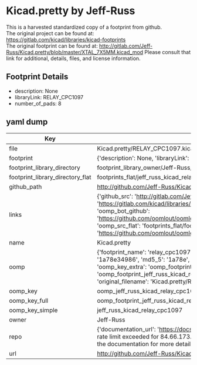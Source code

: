 # Kicad.pretty by Jeff-Russ  
This is a harvested standardized copy of a footprint from github.  
The original project can be found at:  
https://gitlab.com/kicad/libraries/kicad-footprints  
The original footprint can be found at:
http://gitlab.com/Jeff-Russ/Kicad.pretty/blob/master/XTAL_7X5MM.kicad_mod
Please consult that link for additional, details, files, and license information.  
## Footprint Details
* description: None  
* libraryLink: RELAY_CPC1097  
* number_of_pads: 8  
## yaml dump  
| Key | Value |  
| --- | --- |  
| file | Kicad.pretty/RELAY_CPC1097.kicad_mod |  
| footprint | {'description': None, 'libraryLink': 'RELAY_CPC1097', 'number_of_pads': 8} |  
| footprint_library_directory | footprint_library_owner/Jeff-Russ_Kicad.pretty |  
| footprint_library_directory_flat | footprints_flat/jeff_russ_kicad_relay_cpc1097/working |  
| github_path | http://github.com/Jeff-Russ/Kicad.pretty/blob/master/RELAY_CPC1097.kicad_mod |  
| links | {'github_src': 'http://gitlab.com/Jeff-Russ/Kicad.pretty/blob/master/XTAL_7X5MM.kicad_mod', 'github_src_repo': 'https://gitlab.com/kicad/libraries/kicad-footprints', 'oomp_bot': 'footprints/jeff_russ_kicad_relay_cpc1097/working', 'oomp_bot_github': 'https://github.com/oomlout/oomlout_oomp_footprint_bot/tree/main/footprints/jeff_russ_kicad_relay_cpc1097/working', 'oomp_src_flat': 'footprints_flat/footprints_flat/jeff_russ_kicad_relay_cpc1097/working', 'oomp_src_flat_github': 'https://github.com/oomlout/oomlout_oomp_footprint_src/tree/main/footprints_flat/jeff_russ_kicad_relay_cpc1097/working'} |  
| name | Kicad.pretty |  
| oomp | {'footprint_name': 'relay_cpc1097', 'library_name': 'kicad', 'md5': '1a78e3498631fc9f9f9713b0ed276bb3', 'md5_10': '1a78e34986', 'md5_5': '1a78e', 'md5_6': '1a78e3', 'oomp_key': 'oomp_jeff_russ_kicad_relay_cpc1097', 'oomp_key_extra': 'oomp_footprint_jeff_russ_kicad_relay_cpc1097', 'oomp_key_full': 'oomp_footprint_jeff_russ_kicad_relay_cpc1097_1a78e3', 'oomp_key_simple': 'jeff_russ_kicad_relay_cpc1097', 'original_filename': 'Kicad.pretty/RELAY_CPC1097.kicad_mod', 'owner_name': 'jeff_russ'} |  
| oomp_key | oomp_jeff_russ_kicad_relay_cpc1097 |  
| oomp_key_full | oomp_footprint_jeff_russ_kicad_relay_cpc1097 |  
| oomp_key_simple | jeff_russ_kicad_relay_cpc1097 |  
| owner | Jeff-Russ |  
| repo | {'documentation_url': 'https://docs.github.com/rest/overview/resources-in-the-rest-api#rate-limiting', 'message': "API rate limit exceeded for 84.66.173.59. (But here's the good news: Authenticated requests get a higher rate limit. Check out the documentation for more details.)"} |  
| url | http://github.com/Jeff-Russ/Kicad.pretty |  

